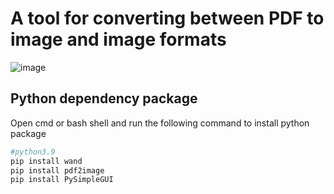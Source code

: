 # A tool for converting between PDF to image and image formats

![image](https://github.com/Dot4diw/PDF-AND-IMAGE-TOOLS/blob/main/BYPYTHON/image/PAIT-Screenshot3.jpg)

## Python  dependency package
Open cmd or bash shell and run the following command to install python package
```bash
#python3.9
pip install wand
pip install pdf2image
pip install PySimpleGUI
```

